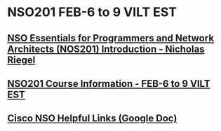 # NSO201 FEB-6 to 9 VILT EST

## [NSO Essentials for Programmers and Network Architects (NOS201) Introduction - Nicholas Riegel](https://docs.google.com/presentation/d/1PBBu-1x00fgEq_4kzUmipPx-v7Efm9cia0gQdb6JuGI/edit?usp=sharing)

## [NSO201 Course Information - FEB-6 to 9 VILT EST](https://docs.google.com/spreadsheets/d/10IjOamOZ4zk-fvzvVRnVtn-LaNV-VvDJ9_QLlWCZwCk/edit?usp=sharing)

## [Cisco NSO Helpful Links (Google Doc)](https://docs.google.com/document/d/1dTGRx88uR-L1Ivlynb-9a4cDjnyS_0-wYkltnnT7f0I/edit?usp=sharing)
